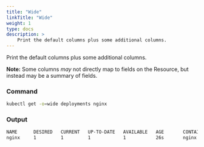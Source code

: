 ```yaml
---
title: "Wide"
linkTitle: "Wide"
weight: 1
type: docs
description: >
    Print the default columns plus some additional columns.
---
```


Print the default columns plus some additional columns.

**Note:** Some columns *may* not directly map to fields on the Resource, but instead may
be a summary of fields.

### Command
```bash
kubectl get -o=wide deployments nginx
```

### Output
```bash
NAME      DESIRED   CURRENT   UP-TO-DATE   AVAILABLE   AGE       CONTAINERS   IMAGES    SELECTOR
nginx     1         1         1            1           26s       nginx        nginx     app=nginx
```
